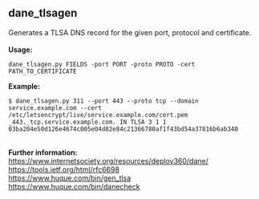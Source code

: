 ## dane_tlsagen

Generates a TLSA DNS record for the given port, protocol and certificate. \
\
**Usage:**
```
dane_tlsagen.py FIELDS -port PORT -proto PROTO -cert PATH_TO_CERTIFICATE
```

**Example:**
```
$ dane_tlsagen.py 311 --port 443 --proto tcp --domain service.example.com --cert /etc/letsencrypt/live/service.example.com/cert.pem
_443._tcp.service.example.com. IN TLSA 3 1 1 03ba204e50d126e4674c005e04d82e84c21366780af1f43bd54a37816b6ab340
```
\
**Further information:** \
https://www.internetsociety.org/resources/deploy360/dane/ \
https://tools.ietf.org/html/rfc6698 \
https://www.huque.com/bin/gen_tlsa \
https://www.huque.com/bin/danecheck
